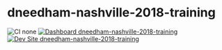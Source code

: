 # dneedham-nashville-2018-training

![CI none](https://img.shields.io/badge/ci-none-orange.svg)
[![Dashboard dneedham-nashville-2018-training](https://img.shields.io/badge/dashboard-dneedham_nashville_2018_training-yellow.svg)](https://dashboard.pantheon.io/sites/9a80a613-de33-49ad-b200-4aa46e521bd3#dev/code)
[![Dev Site dneedham-nashville-2018-training](https://img.shields.io/badge/site-dneedham_nashville_2018_training-blue.svg)](http://dev-dneedham-nashville-2018-training.pantheonsite.io/)